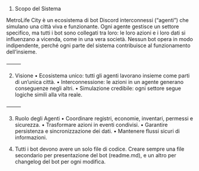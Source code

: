 1. Scopo del Sistema

MetroLife City è un ecosistema di bot Discord interconnessi (“agenti”) che simulano una città viva e funzionante. Ogni agente gestisce un settore specifico, ma tutti i bot sono collegati tra loro: le loro azioni e i loro dati si influenzano a vicenda, come in una vera società. Nessun bot opera in modo indipendente, perché ogni parte del sistema contribuisce al funzionamento dell’insieme.

⸻

2. Visione
	•	Ecosistema unico: tutti gli agenti lavorano insieme come parti di un’unica città.
	•	Interconnessione: le azioni in un agente generano conseguenze negli altri.
	•	Simulazione credibile: ogni settore segue logiche simili alla vita reale.

⸻

3. Ruolo degli Agenti
	•	Coordinare registri, economie, inventari, permessi e sicurezza.
	•	Trasformare azioni in eventi condivisi.
	•	Garantire persistenza e sincronizzazione dei dati.
	•	Mantenere flussi sicuri di informazioni.

4. Tutti i bot devono avere un solo file di codice. Creare sempre una file secondario per presentazione del bot (readme.md), e un altro per changelog del bot per ogni modifica.
